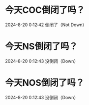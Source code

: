 # 今天COC倒闭了吗？

2024-8-20 0:12:42 倒闭了（Not Down）

# 今天NS倒闭了吗？

2024-8-20 0:12:43 没倒闭（Down）

# 今天NOS倒闭了吗？

2024-8-20 0:12:43 没倒闭（Down）

